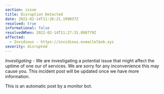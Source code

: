```yaml
---
section: issue
title: Disruption Detected
date: 2022-02-14T11:26:21.199037Z
resolved: true
informational: false
resolvedWhen: 2022-02-14T11:27:31.098779Z
affected:
  - Invidious - https://invidious.esmailelbob.xyz
severity: disrupted
---
```

*Investigating* - We are investigating a potential issue that might affect the uptime of one our of services. We are sorry for any inconvenience this may cause you. This incident post will be updated once we have more information.

This is an automatic post by a monitor bot.
        